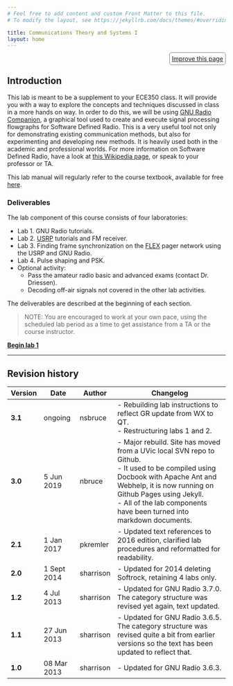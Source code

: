 ```yaml
---
# Feel free to add content and custom Front Matter to this file.
# To modify the layout, see https://jekyllrb.com/docs/themes/#overriding-theme-defaults

title: Communications Theory and Systems I
layout: home
---
```

<div align="right">
<a style="border:1px solid grey; border-radius:5px; padding:5px" href="{{site.github.repository_url}}/edit/master/{{page.path}}">Improve this page</a>
</div>

## Introduction


This lab is meant to be a supplement to your ECE350 class. It will provide you with a way to explore the concepts and techniques discussed in class in a more hands on way. In order to do this, we will be using [GNU Radio Companion](https://wiki.gnuradio.org/index.php/GNURadioCompanion), a graphical tool used to create and execute signal processing flowgraphs for Software Defined Radio. This is a very useful tool not only for demonstrating existing communication methods, but also for experimenting and developing new methods. It is heavily used both in the academic and professional worlds. For more information on Software Defined Radio, have a look at [this Wikipedia page](https://en.wikipedia.org/wiki/Software-defined_radio), or speak to your professor or TA.

This lab manual will regularly refer to the course textbook, available for free [here](./_docs/pdriessen_textbook.pdf).

### Deliverables

The lab component of this course consists of four laboratories:

- Lab 1. GNU Radio tutorials.
- Lab 2. [USRP](http://en.wikipedia.org/wiki/Universal_Software_Radio_Peripheral) tutorials and FM receiver.
- Lab 3. Finding frame synchronization on the [FLEX](<http://en.wikipedia.org/wiki/FLEX_(protocol)>) pager network using the USRP and GNU Radio.
- Lab 4. Pulse shaping and PSK.
- Optional activity:
  - Pass the amateur radio basic and advanced exams (contact Dr. Driessen).
  - Decoding off-air signals not covered in the other lab activities.

The deliverables are described at the beginning of each section.

> NOTE: You are encouraged to work at your own pace, using the scheduled lab period as a time to get assistance from a TA or the course instructor.

[**Begin lab 1**](_lab1/introduction.md)

---

## Revision history

Version | Date | Author | Changelog
------- | ---- | ------ | ---------
**3.1** | ongoing | nsbruce | - Rebuilding lab instructions to reflect GR update from WX to QT.<br> - Restructuring labs 1 and 2.
**3.0** | 5 Jun 2019 | nbruce | - Major rebuild. Site has moved from a UVic local SVN repo to Github.<br> - It used to be compiled using Docbook with Apache Ant and Webhelp, it is now running on Github Pages using Jekyll.<br> - All of the lab components have been turned into markdown documents.
**2.1** | 1 Jan 2017 | pkremler | - Updated text references to 2016 edition, clarified lab procedures and reformatted for readability.
**2.0** | 1 Sept 2014 | sharrison |- Updated for 2014 deleting Softrock, retaining 4 labs only.
**1.2** | 4 Jul 2013 | sharrison | - Updated for GNU Radio 3.7.0. The category structure was revised yet again, text updated.
**1.1** | 27 Jun 2013 | sharrison | - Updated for GNU Radio 3.6.5. The category structure was revised quite a bit from earlier versions so the text has been updated to reflect that.
**1.0** | 08 Mar 2013 | sharrison | - Updated for GNU Radio 3.6.3.